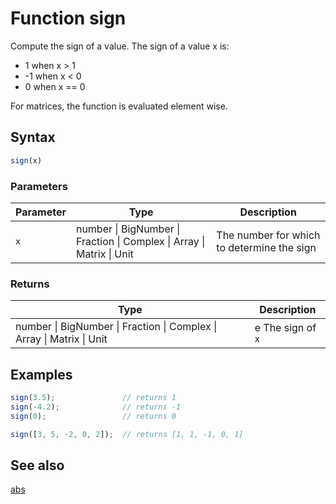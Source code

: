 <!-- Note: This file is automatically generated from source code comments. Changes made in this file will be overridden. -->

# Function sign

Compute the sign of a value. The sign of a value x is:

-  1 when x > 1
- -1 when x < 0
-  0 when x == 0

For matrices, the function is evaluated element wise.


## Syntax

```js
sign(x)
```

### Parameters

Parameter | Type | Description
--------- | ---- | -----------
`x` | number &#124; BigNumber &#124; Fraction &#124; Complex &#124; Array &#124; Matrix &#124; Unit |  The number for which to determine the sign

### Returns

Type | Description
---- | -----------
number &#124; BigNumber &#124; Fraction &#124; Complex &#124; Array &#124; Matrix &#124; Unit | e The sign of `x`


## Examples

```js
sign(3.5);               // returns 1
sign(-4.2);              // returns -1
sign(0);                 // returns 0

sign([3, 5, -2, 0, 2]);  // returns [1, 1, -1, 0, 1]
```


## See also

[abs](abs.md)
